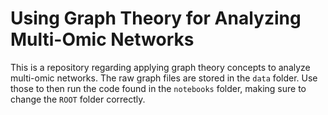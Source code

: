 # Using Graph Theory for Analyzing Multi-Omic Networks

This is a repository regarding applying graph theory concepts to analyze multi-omic networks. The raw graph files are stored in the `data` folder. Use those to then run the code found in the `notebooks` folder, making sure to change the `ROOT` folder correctly. 
